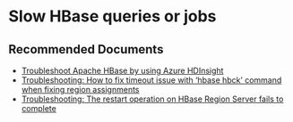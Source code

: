 <properties
    pageTitle="HBase: Slow queries or jobs"
    description="TSG / How-to for know scenario"
    service="microsoft.hdinsight"
    resource="clusters"
    authors="ramakoni"
    ms.author="ramakoni"
    displayOrder=""
    selfHelpType="Generic"
    supportTopicIds="32636451"
    resourceTags=""
    productPesIds="15078"
    cloudEnvironments="public"
    articleId="hdinsight-slowerjobsorqueries"
/>
# Slow HBase queries or jobs

## **Recommended Documents**

* [Troubleshoot Apache HBase by using Azure HDInsight](https://docs.microsoft.com/en-us/azure/hdinsight/hbase/apache-troubleshoot-hbase)
* [Troubleshooting: How to fix timeout issue with ‘hbase hbck’ command when fixing region assignments](https://hdinsight.github.io/hbase/hbase-hbck-timeout.html)
* [Troubleshooting: The restart operation on HBase Region Server fails to complete](https://hdinsight.github.io/hbase/hbase-regionserver-restart-failed.html)